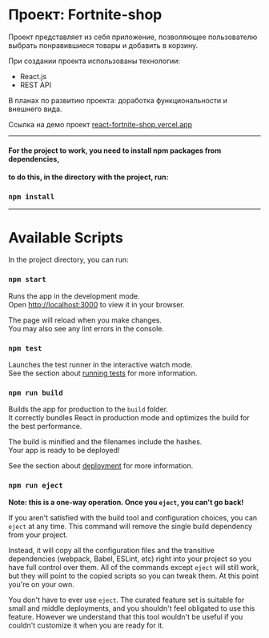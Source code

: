 # Проект: Fortnite-shop

Проект представляет из себя приложение, позволяющее пользователю выбрать понравившиеся товары и добавить в корзину.

При создании проекта использованы технологии:

- React.js
- REST API

В планах по развитию проекта: доработка функциональности и внешнего вида.

Ссылка на демо проект [react-fortnite-shop.vercel.app](react-fortnite-shop.vercel.app "react-fortnite-shop.vercel.app")

___
#### For the project to work, you need to install npm packages from dependencies, 
#### to do this, in the directory with the project, run:
### `npm install`
___

# Available Scripts

In the project directory, you can run:

### `npm start`

Runs the app in the development mode.\
Open [http://localhost:3000](http://localhost:3000) to view it in your browser.

The page will reload when you make changes.\
You may also see any lint errors in the console.

### `npm test`

Launches the test runner in the interactive watch mode.\
See the section about [running tests](https://facebook.github.io/create-react-app/docs/running-tests) for more information.

### `npm run build`

Builds the app for production to the `build` folder.\
It correctly bundles React in production mode and optimizes the build for the best performance.

The build is minified and the filenames include the hashes.\
Your app is ready to be deployed!

See the section about [deployment](https://facebook.github.io/create-react-app/docs/deployment) for more information.

### `npm run eject`

**Note: this is a one-way operation. Once you `eject`, you can't go back!**

If you aren't satisfied with the build tool and configuration choices, you can `eject` at any time. This command will remove the single build dependency from your project.

Instead, it will copy all the configuration files and the transitive dependencies (webpack, Babel, ESLint, etc) right into your project so you have full control over them. All of the commands except `eject` will still work, but they will point to the copied scripts so you can tweak them. At this point you're on your own.

You don't have to ever use `eject`. The curated feature set is suitable for small and middle deployments, and you shouldn't feel obligated to use this feature. However we understand that this tool wouldn't be useful if you couldn't customize it when you are ready for it.
